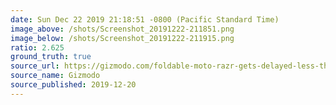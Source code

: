 ```yaml
---
date: Sun Dec 22 2019 21:18:51 -0800 (Pacific Standard Time)
image_above: /shots/Screenshot_20191222-211851.png
image_below: /shots/Screenshot_20191222-211915.png
ratio: 2.625
ground_truth: true
source_url: https://gizmodo.com/foldable-moto-razr-gets-delayed-less-than-a-week-before-1840563745
source_name: Gizmodo
source_published: 2019-12-20
---
```

